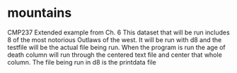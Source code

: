 # mountains
CMP237 Extended example from Ch. 6
This dataset that will be run includes 8 of the most notorious Outlaws of the
west. It will be run with d8 and the testfile will be the actual file being run.
When the program is run the age of death column will run through the centered
text file and center that whole column.
The file being run in d8 is the printdata file 
